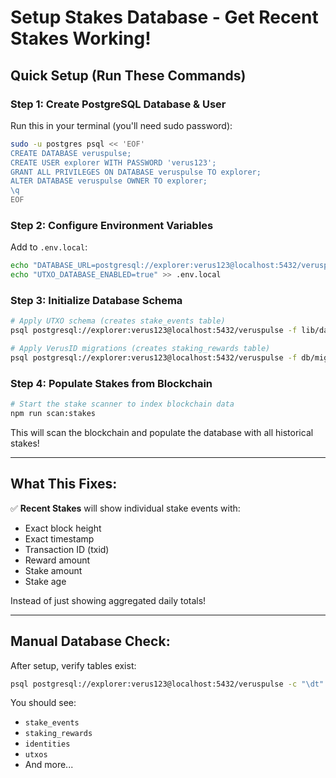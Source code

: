 # Setup Stakes Database - Get Recent Stakes Working!

## Quick Setup (Run These Commands)

### Step 1: Create PostgreSQL Database & User

Run this in your terminal (you'll need sudo password):

```bash
sudo -u postgres psql << 'EOF'
CREATE DATABASE veruspulse;
CREATE USER explorer WITH PASSWORD 'verus123';
GRANT ALL PRIVILEGES ON DATABASE veruspulse TO explorer;
ALTER DATABASE veruspulse OWNER TO explorer;
\q
EOF
```

### Step 2: Configure Environment Variables

Add to `.env.local`:

```bash
echo "DATABASE_URL=postgresql://explorer:verus123@localhost:5432/veruspulse" >> .env.local
echo "UTXO_DATABASE_ENABLED=true" >> .env.local
```

### Step 3: Initialize Database Schema

```bash
# Apply UTXO schema (creates stake_events table)
psql postgresql://explorer:verus123@localhost:5432/veruspulse -f lib/database/utxo-schema.sql

# Apply VerusID migrations (creates staking_rewards table)
psql postgresql://explorer:verus123@localhost:5432/veruspulse -f db/migrations/20251013_create_verusid_tables.sql
```

### Step 4: Populate Stakes from Blockchain

```bash
# Start the stake scanner to index blockchain data
npm run scan:stakes
```

This will scan the blockchain and populate the database with all historical stakes!

---

## What This Fixes:

✅ **Recent Stakes** will show individual stake events with:
- Exact block height
- Exact timestamp
- Transaction ID (txid)
- Reward amount
- Stake amount
- Stake age

Instead of just showing aggregated daily totals!

---

## Manual Database Check:

After setup, verify tables exist:

```bash
psql postgresql://explorer:verus123@localhost:5432/veruspulse -c "\dt"
```

You should see:
- `stake_events`
- `staking_rewards`
- `identities`
- `utxos`
- And more...

